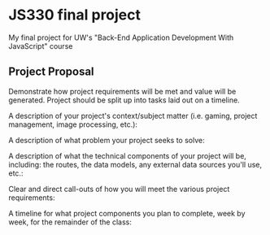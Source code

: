 # JS330 final project

My final project for UW's "Back-End Application Development With JavaScript" course

## Project Proposal

Demonstrate how project requirements will be met and value will be generated. Project should be split up into tasks laid out on a timeline.

A description of your project's context/subject matter (i.e. gaming, project management, image processing, etc.):

A description of what problem your project seeks to solve:

A description of what the technical components of your project will be, including: the routes, the data models, any external data sources you'll use, etc.:

Clear and direct call-outs of how you will meet the various project requirements:

A timeline for what project components you plan to complete, week by week, for the remainder of the class:
